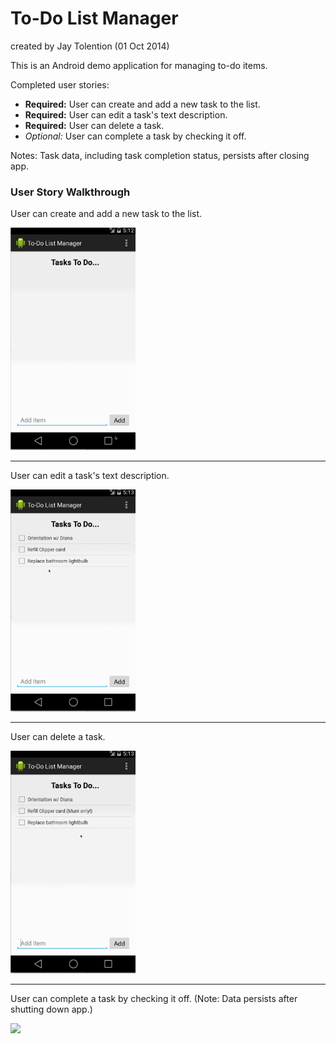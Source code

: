 # To-Do List Manager
created by Jay Tolention (01 Oct 2014)

This is an Android demo application for managing to-do items.

Completed user stories:
* __Required:__ User can create and add a new task to the list.
* __Required:__ User can edit a task's text description.
* __Required:__ User can delete a task.
* _Optional:_ User can complete a task by checking it off.

Notes:
Task data, including task completion status, persists after closing app.

### User Story Walkthrough

User can create and add a new task to the list.

<img src="https://raw.githubusercontent.com/jaytolentino/simpletodo/master/GIFs/simpletodo_addTask.gif" width="200"/>

- - -

User can edit a task's text description.

<img src="https://raw.githubusercontent.com/jaytolentino/simpletodo/master/GIFs/simpletodo_editDescr.gif" width="200"/>

- - -

User can delete a task.

<img src="https://raw.githubusercontent.com/jaytolentino/simpletodo/master/GIFs/simpletodo_deleteTask.gif" width="200"/>

- - -

User can complete a task by checking it off. (Note: Data persists after shutting down app.)

<img src="https://raw.githubusercontent.com/jaytolentino/simpletodo/master/GIFs/simpletodo_taskPersist.gif" width="200"/>